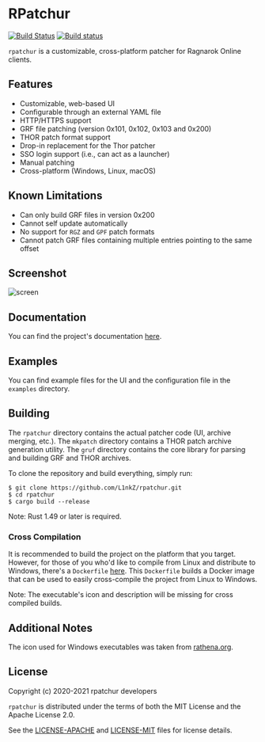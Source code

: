 RPatchur
========

[![Build Status](https://travis-ci.org/L1nkZ/rpatchur.svg?branch=master)](https://travis-ci.org/L1nkZ/rpatchur)
[![Build status](https://ci.appveyor.com/api/projects/status/uxhueyysdy7f7o9f/branch/master?svg=true)](https://ci.appveyor.com/project/L1nkZ/rpatchur/branch/master)

`rpatchur` is a customizable, cross-platform patcher for Ragnarok Online clients.

Features
--------

* Customizable, web-based UI
* Configurable through an external YAML file
* HTTP/HTTPS support
* GRF file patching (version 0x101, 0x102, 0x103 and 0x200)
* THOR patch format support
* Drop-in replacement for the Thor patcher
* SSO login support (i.e., can act as a launcher)
* Manual patching
* Cross-platform (Windows, Linux, macOS)

Known Limitations
-----------------

* Can only build GRF files in version 0x200
* Cannot self update automatically
* No support for `RGZ` and `GPF` patch formats
* Cannot patch GRF files containing multiple entries pointing to the same
offset

Screenshot
----------

![screen](https://i.imgur.com/mE51Iif.png)

Documentation
-------------

You can find the project's documentation [here](https://l1nkz.github.io/rpatchur/).

Examples
--------

You can find example files for the UI and the configuration file in the
`examples` directory.

Building
--------

The `rpatchur` directory contains the actual patcher code (UI, archive merging, etc.).
The `mkpatch` directory contains a THOR patch archive generation utility.
The `gruf` directory contains the core library for parsing and building GRF and THOR archives.

To clone the repository and build everything, simply run:
```
$ git clone https://github.com/L1nkZ/rpatchur.git
$ cd rpatchur
$ cargo build --release
```

Note: Rust 1.49 or later is required.

### Cross Compilation

It is recommended to build the project on the platform that you target. However,
for those of you who'd like to compile from Linux and distribute to Windows,
there's a `Dockerfile` [here](docker). This `Dockerfile` builds a Docker image
that can be used to easily cross-compile the project from Linux to Windows.

Note: The executable's icon and description will be missing for cross compiled
builds.

Additional Notes
----------------

The icon used for Windows executables was taken from
[rathena.org](https://rathena.org/board/files/file/3190-s1-lykos-icon-pack/).

License
-------

Copyright (c) 2020-2021 rpatchur developers

`rpatchur` is distributed under the terms of both the MIT License and the Apache License 2.0.

See the [LICENSE-APACHE](LICENSE-APACHE) and [LICENSE-MIT](LICENSE-MIT) files for license details.
